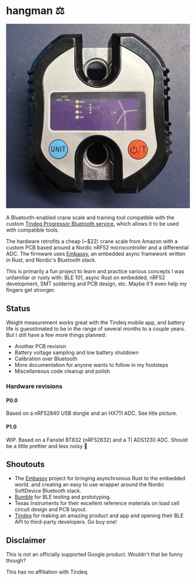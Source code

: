# hangman ⚖️

<p align="center">
  <img src ="boards/dongle_proto/hangman.jpg" width="600" alt="Assembled prototype P0.0 unit">
</p>

A Bluetooth-enabled crane scale and training tool compatible with the custom [Tindeq Progressor
Bluetooth service][API], which allows it to be used with compatible tools.

The hardware retrofits a cheap (~$22) crane scale from Amazon with a custom PCB based around a
Nordic nRF52 microcontroller and a differential ADC. The firmware uses [Embassy][Embassy], an
embedded async framework written in Rust, and Nordic's Bluetooth stack.

This is primarily a fun project to learn and practice various concepts I was unfamiliar or rusty
with: BLE 101, async Rust on embedded, nRF52 development, SMT soldering and PCB design, etc. Maybe
it'll even help my fingers get stronger.

## Status

Weight measurement works great with the Tindeq mobile app, and battery life is guesstimated to be
in the range of several months to a couple years. But I still have a few more things planned:

* Another PCB revision
* Battery voltage sampling and low battery shutdown
* Calibration over Bluetooth
* More documentation for anyone wants to follow in my footsteps
* Miscellaneous code cleanup and polish

### Hardware revisions

#### P0.0

Based on a nRF52840 USB dongle and an HX711 ADC. See title picture.

#### P1.0

WIP. Based on a Fanstel BT832 (nRF52832) and a TI ADS1230 ADC. Should be a little prettier and less
noisy 🤞

## Shoutouts

* The [Embassy](https://embassy.dev) project for bringing asynchronous Rust to the embedded world.
  and creating an easy to use wrapper around the Nordic SoftDevice Bluetooth stack.
* [Bumble](https://github.com/google/bumble) for BLE testing and prototyping.
* Texas Instruments for their excellent reference materials on load cell circuit design and PCB
  layout.
* [Tindeq](https://tindeq.com/product/progressor/) for making an amazing product and app and opening
  their BLE API to third-party developers. Go buy one!

## Disclaimer

This is not an officially supported Google product. Wouldn't that be funny though?

This has no affiliation with Tindeq.

[API]: https://tindeq.com/progressor_api/
[Embassy]: https://embassy.dev/
